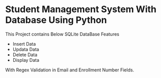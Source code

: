 # Student Management System With Database Using Python
This Project contains Below SQLite DataBase Features
- Insert Data
- Updata Data
- Delete Data
- Display Data

With Regex Validation in Email and Enrollment Number Fields.
